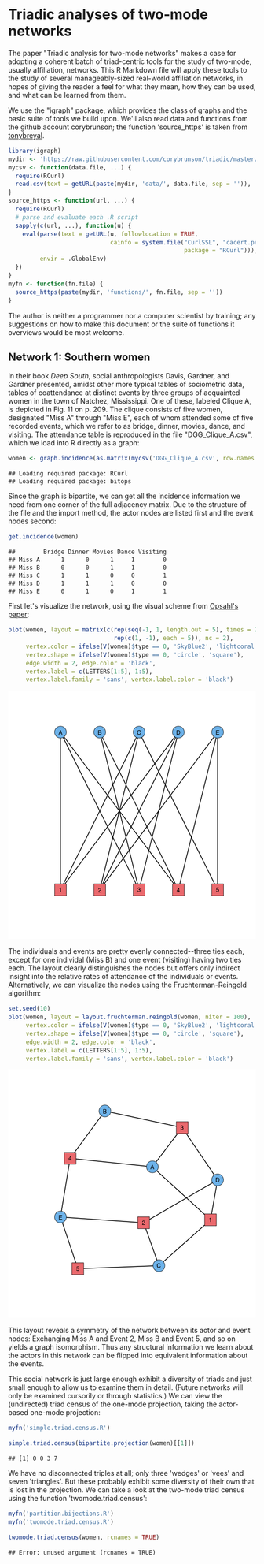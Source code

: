 Triadic analyses of two-mode networks
=====================================

The paper "Triadic analysis for two-mode networks" makes a case for adopting a coherent batch of triad-centric tools for the study of two-mode, usually affiliation, networks. This R Markdown file will apply these tools to the study of several manageably-sized real-world affiliation networks, in hopes of giving the reader a feel for what they mean, how they can be used, and what can be learned from them.

We use the "igraph" package, which provides the class of graphs and the basic suite of tools we build upon. We'll also read data and functions from the github account corybrunson; the function 'source_https' is taken from [tonybreyal](http://tonybreyal.wordpress.com/2011/11/24/source_https-sourcing-an-r-script-from-github/ "tonybreyal").


```r
library(igraph)
mydir <- 'https://raw.githubusercontent.com/corybrunson/triadic/master/'
mycsv <- function(data.file, ...) {
  require(RCurl)
  read.csv(text = getURL(paste(mydir, 'data/', data.file, sep = '')), ...)
}
source_https <- function(url, ...) {
  require(RCurl)
  # parse and evaluate each .R script
  sapply(c(url, ...), function(u) {
    eval(parse(text = getURL(u, followlocation = TRUE,
                             cainfo = system.file("CurlSSL", "cacert.pem",
                                                  package = "RCurl"))),
         envir = .GlobalEnv)
  })
}
myfn <- function(fn.file) {
  source_https(paste(mydir, 'functions/', fn.file, sep = ''))
}
```

The author is neither a programmer nor a computer scientist by training; any suggestions on how to make this document or the suite of functions it overviews would be most welcome.

## Network 1: Southern women

In their book *Deep South*, social anthropologists Davis, Gardner, and Gardner presented, amidst other more typical tables of sociometric data, tables of coattendance at distinct events by three groups of acquainted women in the town of Natchez, Mississippi. One of these, labeled Clique A, is depicted in Fig. 11 on p. 209. The clique consists of five women, designated "Miss A" through "Miss E", each of whom attended some of five recorded events, which we refer to as bridge, dinner, movies, dance, and visiting. The attendance table is reproduced in the file "DGG\_Clique\_A.csv", which we load into R directly as a graph:


```r
women <- graph.incidence(as.matrix(mycsv('DGG_Clique_A.csv', row.names = 1)))
```

```
## Loading required package: RCurl
## Loading required package: bitops
```

Since the graph is bipartite, we can get all the incidence information we need from one corner of the full adjacency matrix. Due to the structure of the file and the import method, the actor nodes are listed first and the event nodes second:


```r
get.incidence(women)
```

```
##        Bridge Dinner Movies Dance Visiting
## Miss A      1      0      1     1        0
## Miss B      0      0      1     1        0
## Miss C      1      1      0     0        1
## Miss D      1      1      1     0        0
## Miss E      0      1      0     1        1
```

First let's visualize the network, using the visual scheme from [Opsahl's paper](http://toreopsahl.com/2011/12/21/article-triadic-closure-in-two-mode-networks-redefining-the-global-and-local-clustering-coefficients/ "Opsahl"):


```r
plot(women, layout = matrix(c(rep(seq(-1, 1, length.out = 5), times = 2),
                              rep(c(1, -1), each = 5)), nc = 2),
     vertex.color = ifelse(V(women)$type == 0, 'SkyBlue2', 'lightcoral'),
     vertex.shape = ifelse(V(women)$type == 0, 'circle', 'square'),
     edge.width = 2, edge.color = 'black',
     vertex.label = c(LETTERS[1:5], 1:5),
     vertex.label.family = 'sans', vertex.label.color = 'black')
```

![plot of chunk unnamed-chunk-4](figure/unnamed-chunk-4.png) 

The individuals and events are pretty evenly connected--three ties each, except for one individal (Miss B) and one event (visiting) having two ties each. The layout clearly distinguishes the nodes but offers only indirect insight into the relative rates of attendance of the individuals or events. Alternatively, we can visualize the nodes using the Fruchterman-Reingold algorithm:


```r
set.seed(10)
plot(women, layout = layout.fruchterman.reingold(women, niter = 100),
     vertex.color = ifelse(V(women)$type == 0, 'SkyBlue2', 'lightcoral'),
     vertex.shape = ifelse(V(women)$type == 0, 'circle', 'square'),
     edge.width = 2, edge.color = 'black',
     vertex.label = c(LETTERS[1:5], 1:5),
     vertex.label.family = 'sans', vertex.label.color = 'black')
```

![plot of chunk unnamed-chunk-5](figure/unnamed-chunk-5.png) 

This layout reveals a symmetry of the network between its actor and event nodes: Exchanging Miss A and Event 2, Miss B and Event 5, and so on yields a graph isomorphism. Thus any structural information we learn about the actors in this network can be flipped into equivalent information about the events.

This social network is just large enough exhibit a diversity of triads and just small enough to allow us to examine them in detail. (Future networks will only be examined cursorily or through statistics.) We can view the (undirected) triad census of the one-mode projection, taking the actor-based one-mode projection:


```r
myfn('simple.triad.census.R')
```


```r
simple.triad.census(bipartite.projection(women)[[1]])
```

```
## [1] 0 0 3 7
```

We have no disconnected triples at all; only three 'wedges' or 'vees' and seven 'triangles'. But these probably exhibit some diversity of their own that is lost in the projection. We can take a look at the two-mode triad census using the function 'twomode.triad.census':


```r
myfn('partition.bijections.R')
myfn('twomode.triad.census.R')
```


```r
twomode.triad.census(women, rcnames = TRUE)
```

```
## Error: unused argument (rcnames = TRUE)
```

